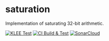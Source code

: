 # saturation
Implementation of saturating 32-bit arithmetic.

[![KLEE Test](https://github.com/paulhuggett/saturation/actions/workflows/klee.yaml/badge.svg)](https://github.com/paulhuggett/saturation/actions/workflows/klee.yaml)
[![CI Build & Test](https://github.com/paulhuggett/saturation/actions/workflows/ci.yaml/badge.svg)](https://github.com/paulhuggett/saturation/actions/workflows/ci.yaml)
[![SonarCloud](https://github.com/paulhuggett/saturation/actions/workflows/sonarcloud.yaml/badge.svg)](https://sonarcloud.io/project/overview?id=paulhuggett_saturation)
